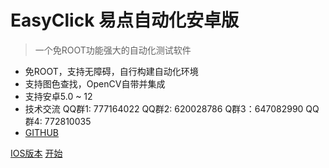 
# EasyClick 易点自动化安卓版

> 一个免ROOT功能强大的自动化测试软件

* 免ROOT，支持无障碍，自行构建自动化环境
* 支持图色查找，OpenCV自带并集成
* 支持安卓5.0 ~ 12
* 技术交流 QQ群1: 777164022   QQ群2: 620028786 Q群3：647082990 QQ群4: 772810035
* [GITHUB](https://github.com/easy-click/easyclick-libs)

[IOS版本](http://ieasyclick.com/iosdocs/#/)
[开始](README)



